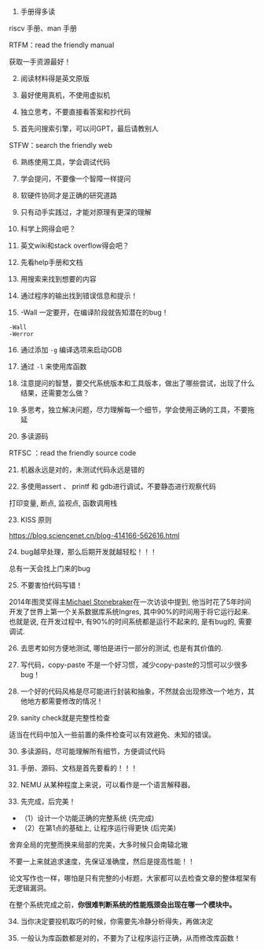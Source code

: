 1. 手册得多读

riscv 手册、man 手册

RTFM：read the friendly manual

获取一手资源最好！



2. 阅读材料得是英文原版



3. 最好使用真机，不使用虚拟机



4. 独立思考，不要直接看答案和抄代码



5. 首先问搜索引擎，可以问GPT，最后请教别人

STFW：search the friendly web



6. 熟练使用工具，学会调试代码



7. 学会提问，不要像一个智障一样提问



8. 软硬件协同才是正确的研究道路



9. 只有动手实践过，才能对原理有更深的理解



10. 科学上网得会吧？



11. 英文wiki和stack overflow得会吧？



12. 先看help手册和文档



13. 用搜索来找到想要的内容



14. 通过程序的输出找到错误信息和提示！



15. -Wall 一定要开，在编译阶段就告知潜在的bug！

```
-Wall
-Werror
```



16. 通过添加 `-g` 编译选项来启动GDB



17. 通过 `-l` 来使用库函数



18. 注意提问的智慧，要交代系统版本和工具版本，做出了哪些尝试，出现了什么结果，还需要怎么做？



19. 多思考，独立解决问题，尽力理解每一个细节，学会使用正确的工具，不要拖延



20. 多读源码

RTFSC ：read the friendly source code



21. 机器永远是对的，未测试代码永远是错的



22. 多使用assert 、 printf 和 gdb进行调试，不要静态进行观察代码

打印变量, 断点, 监视点, 函数调用栈



23. KISS 原则

https://blog.sciencenet.cn/blog-414166-562616.html



24. bug越早处理，那么后期开发就越轻松！！！

总有一天会找上门来的bug



25. 不要害怕代码写错！

2014年图灵奖得主[Michael Stonebraker](https://en.wikipedia.org/wiki/Michael_Stonebraker)在一次访谈中提到, 他当时花了5年时间开发了世界上第一个关系数据库系统Ingres, 其中90%的时间用于将它运行起来. 也就是说, 在开发过程中, 有90%的时间系统都是运行不起来的, 是有bug的, 需要调试.



26. 去思考如何方便地测试, 哪怕是进行一部分的测试, 也是有其价值的.



27. 写代码，copy-paste 不是一个好习惯，减少copy-paste的习惯可以少很多bug！



28. 一个好的代码风格是尽可能进行封装和抽象，不然就会出现修改一个地方，其他地方都需要修改的情况！





29. sanity check就是完整性检查

适当在代码中加入一些前置的条件检查可以有效避免、未知的错误。





30. 多读源码，尽可能理解所有细节，方便调试代码



31. 手册、源码、文档是首先要看的！！！



32. NEMU 从某种程度上来说，可以看作是一个语言解释器。



33. 先完成，后完美！

- （1）设计一个功能正确的完整系统 (先完成)
- （2）在第1点的基础上, 让程序运行得更快 (后完美)

舍弃全局的完整而换来局部的完美，大多时候只会南辕北辙

不要一上来就追求速度，先保证准确度，然后是提高性能！！

论文写作也一样，哪怕是只有完整的小标题，大家都可以去检查文章的整体框架有无逻辑漏洞。

在整个系统完成之前，**你很难判断系统的性能瓶颈会出现在哪一个模块中。**



34. 当你决定要投机取巧的时候，你需要先冷静分析得失，再做决定



35. 一般认为库函数都是对的，不要为了让程序运行正确，从而修改库函数！






